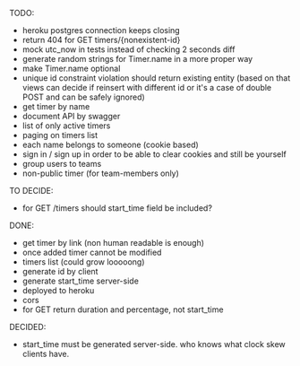 TODO:
* heroku postgres connection keeps closing
* return 404 for GET timers/{nonexistent-id}
* mock utc_now in tests instead of checking 2 seconds diff
* generate random strings for Timer.name in a more proper way
* make Timer.name optional
* unique id constraint violation should return existing entity (based on that views can decide if reinsert with different id or it's a case of double POST and can be safely ignored)
* get timer by name
* document API by swagger
* list of only active timers
* paging on timers list
* each name belongs to someone (cookie based)
* sign in / sign up in order to be able to clear cookies and still be yourself
* group users to teams
* non-public timer (for team-members only)

TO DECIDE:
* for GET /timers should start_time field be included?

DONE:
* get timer by link (non human readable is enough)
* once added timer cannot be modified
* timers list (could grow looooong)
* generate id by client
* generate start_time server-side
* deployed to heroku
* cors
* for GET return duration and percentage, not start_time

DECIDED:
* start_time must be generated server-side. who knows what clock skew clients have.